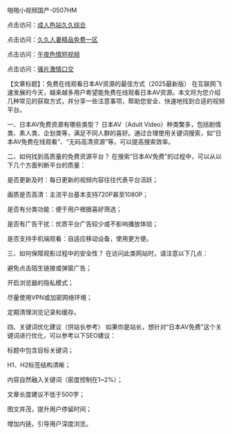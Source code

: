 啪啪小视频国产-0507HM


点击访问：<a href="https://cfad.pages.dev/">成人色站久久综合</a>

点击访问：<a href="https://gda-c7m.pages.dev/">久久人妻精品免费一区</a>

点击访问：<a href="https://vassv.pages.dev/">午夜色情短视频</a>

点击访问：<a href="https://https://vassv.pages.dev/">骚片激情口交</a>

【文章标题】：免费在线观看日本AV资源的最佳方式（2025最新版）
在互联网飞速发展的今天，越来越多用户希望能免费在线观看日本AV资源。本文将为您介绍几种常见的获取方式，并分享一些注意事项，帮助您安全、快速地找到合适的视频平台。

一、日本AV免费资源有哪些类型？
日本AV（Adult Video）种类繁多，包括剧情类、素人类、企划类等，满足不同人群的喜好。通过合理使用关键词搜索，如“日本AV免费在线观看”、“无码高清资源”等，可以提高搜索效率。

二、如何找到高质量的免费资源平台？
在搜索“日本AV免费”的过程中，可以从以下几个方面判断平台的质量：

是否更新及时：每日更新的视频内容往往代表平台活跃；

画质是否高清：主流平台基本支持720P甚至1080P；

是否有分类功能：便于用户根据喜好筛选；

是否有广告干扰：优质平台广告较少或不影响播放体验；

是否支持手机端观看：自适应移动设备，使用更方便。

三、如何保障观影过程中的安全性？
在访问此类网站时，请注意以下几点：

避免点击陌生链接或弹窗广告；

开启浏览器的隐私模式；

尽量使用VPN或加密网络环境；

定期清理浏览记录和缓存。

四、关键词优化建议（供站长参考）
如果你是站长，想针对“日本AV免费”这个关键词进行优化，可以参考以下SEO建议：

标题中包含目标关键词；

H1、H2标签结构清晰；

内容自然融入关键词（密度控制在1~2%）；

文章长度建议不低于500字；

图文并茂，提升用户停留时间；

增加内链，引导用户深度浏览。



<span style="display:none;">[Canonical link](https://github.com/su4569/33217 ）</span>
